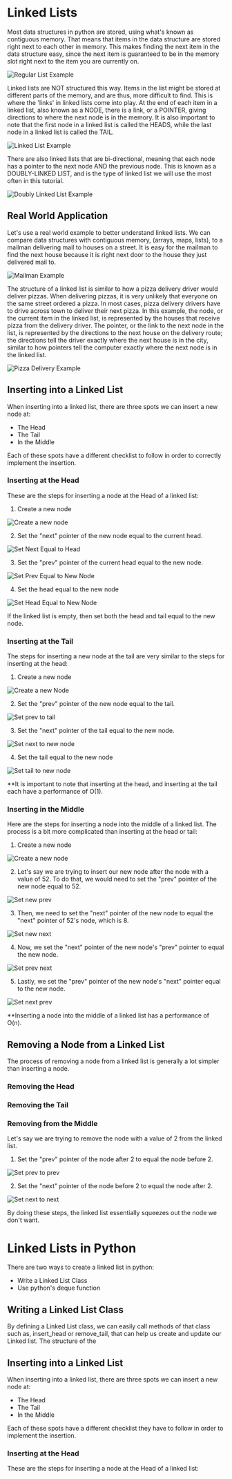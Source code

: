 # Linked Lists

Most data structures in python are stored, using what's known as contiguous memory. That means that items in the data structure are stored right next to each other in memory. This makes finding the next item in the data structure easy, since the next item is guaranteed to be in the memory slot right next to the item you are currently on.

![Regular List Example](images/regular_list.png)


Linked lists are NOT structured this way. Items in the list might be stored at different parts of the memory, and are thus, more difficult to find. This is where the 'links' in linked lists come into play. At the end of each item in a linked list, also known as a NODE, there is a link, or a POINTER, giving directions to where the next node is in the memory. It is also important to note that the first node in a linked list is called the HEADS, while the last node in a linked list is called the TAIL.

![Linked List Example](images/linked_list.png)

There are also linked lists that are bi-directional, meaning that each node has a pointer to the next node AND the previous node. This is known as a DOUBLY-LINKED LIST, and is the type of linked list we will use the most often in this tutorial.

![Doubly Linked List Example](images/doubly_linked.png)

## Real World Application

Let's use a real world example to better understand linked lists. We can compare data structures with contiguous memory, (arrays, maps, lists), to a mailman delivering mail to houses on a street. It is easy for the mailman to find the next house because it is right next door to the house they just delivered mail to. 

![Mailman Example](images/mailman_example.png)

The structure of a linked list is similar to how a pizza delivery driver would deliver pizzas. When delivering pizzas, it is very unlikely that everyone on the same street ordered a pizza. In most cases, pizza delivery drivers have to drive across town to deliver their next pizza. In this example, the node, or the current item in the linked list, is represented by the houses that receive pizza from the delivery driver. The pointer, or the link to the next node in the list, is represented by the directions to the next house on the delivery route; the directions tell the driver exactly where the next house is in the city, similar to how pointers tell the computer exactly where the next node is in the linked list. 

![Pizza Delivery Example](images/pizza_example.png)

## Inserting into a Linked List

When inserting into a linked list, there are three spots we can insert a new node at:

- The Head
- The Tail
- In the Middle

Each of these spots have a different checklist to follow in order to correctly implement the insertion.

### Inserting at the Head

These are the steps for inserting a node at the Head of a linked list:

1. Create a new node

![Create a new node](images/new_node.png)

2. Set the "next" pointer of the new node equal to the current head.

![Set Next Equal to Head](images/set_next_ih.png)

3. Set the "prev" pointer of the current head equal to the new node.

![Set Prev Equal to New Node](images/set_prev_ih.png)

4. Set the head equal to the new node

![Set Head Equal to New Node](images/set_head.png)

If the linked list is empty, then set both the head and tail equal to the new node.

### Inserting at the Tail

The steps for inserting a new node at the tail are very similar to the steps for inserting at the head:

1. Create a new node

![Create a new Node](images/new_node.png)

2. Set the "prev" pointer of the new node equal to the tail.

![Set prev to tail](images/set_prev_it.png)

3. Set the "next" pointer of the tail equal to the new node.

![Set next to new node](images/set_next_it.png)

4. Set the tail equal to the new node

![Set tail to new node](images/set_tail_i.png)

**It is important to note that inserting at the head, and inserting at the tail each have a performance of O(1).

### Inserting in the Middle

Here are the steps for inserting a node into the middle of a linked list. The process is a bit more complicated than inserting at the head or tail:

1. Create a new node

![Create a new node](images/new_node.png)

2. Let's say we are trying to insert our new node after the node with a value of 52. To do that, we would need to set the "prev" pointer of the new node equal to 52. 

![Set new prev](images/set_prev_im.png)

3. Then, we need to set the "next" pointer of the new node to equal the "next" pointer of 52's node, which is 8.

![Set new next](images/set_next_im.png)

4. Now, we set the "next" pointer of the new node's "prev" pointer to equal the new node.

![Set prev next](images/set_im2.png)

5. Lastly, we set the "prev" pointer of the new node's "next" pointer equal to the new node. 

![Set next prev](images/set_im3.png)

**Inserting a node into the middle of a linked list has a performance of O(n).


## Removing a Node from a Linked List

The process of removing a node from a linked list is generally a lot simpler than inserting a node.

### Removing the Head

### Removing the Tail

### Removing from the Middle

Let's say we are trying to remove the node with a value of 2 from the linked list.

1. Set the "prev" pointer of the node after 2 to equal the node before 2.

![Set prev to prev](images/remove_m_prev.png)

2. Set the "next" pointer of the node before 2 to equal the node after 2. 

![Set next to next](images/remove_m_next.png)

By doing these steps, the linked list essentially squeezes out the node we don't want. 


# Linked Lists in Python

There are two ways to create a linked list in python:

- Write a Linked List Class
- Use python's deque function

## Writing a Linked List Class

By defining a Linked List class, we can easily call methods of that class such as, insert_head or remove_tail, that can help us create and update our Linked list. The structure of the 













## Inserting into a Linked List

When inserting into a linked list, there are three spots we can insert a new node at:

- The Head
- The Tail
- In the Middle

Each of these spots have a different checklist they have to follow in order to implement the insertion.

### Inserting at the Head

These are the steps for inserting a node at the Head of a linked list:


